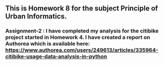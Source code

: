 ## This is Homework 8 for the subject Principle of Urban Informatics.


### Assignment-2 : I have completed my analysis for the citibike project started in Homework 4. I have created a report on Authorea which is available here: https://www.authorea.com/users/249613/articles/335964-citibike-usage-data-analysis-in-python 
